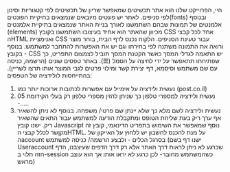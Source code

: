 היי, 
הפרוייקט שלנו הוא אתר תכשיטים שמאפשר שריון של תכשיטים לפי קטגוריות וסינון לפי סניפים.
לאתר יש פונטים מיובאים שנמצאים בתיקיית הפונטים(fonts) ובנוסף אלמנטים של תמונות שבהם השתמשנו לאורך בניית האתר
שנמצאים בתיקיית אלמנטים (elements)
מכיוון שהאתר הוא אחיד בעיצובו השתמשנו בקובץ CSS אחד לכל קבצי הHTML ואנימציית CSS עבור טעינת הסניפים. 
הלקוח נכנס לדף הבית, בוחר מוצר ורואה את התמונה משתנה לפי בחירתו וגם יש את האפשרות להתחבר למשתמש.
בנוסף - בקובץ CSS יש התאמה לגדלי המסך כאשר הקטנת המסך תוביל לצמצום התפריט, כך שפתיחתו תתאפשר
על ידי לחיצה על הסמל (☰). 
באתר טפסים שונים (הרשמה, כניסה עם שם משתמש וסיסמא, דף יצירת קשר ומילוי פרטים לגבי המוצר אותו תרצו לשריין).
בהתייחסות לולידציה של הטפסים:
1. נעשית ולידציה על אימייל עם אפשרות לכתובות ארוכות יותר כמו (post.co.il)
2. נעשית ולידציה למספרי טלפון כך שניתן להזין מספרי טלפון רק בעלי הקידומת 05 -.....
3. נעשית ולידציה לשם מלא כך שלא יינתן שם פרטי/ משפחה.
בנוסף לא ניתן להשאיר אף ערך ריק בעת שליחת הטופס ומתקבלת הודעה למשתמש עבור התאים שהשאיר ריק.
ישנו קובץ Javascript נוסף שמאפשר את השימוש בתפריט הדינאמי, קובץ זה מקןשר לכלל קבצי הHTML.
על מנת להכנס לחשבון יש ללחוץ על האייקון של הaccount בסרגל הכלים - ולבצע הרשמה/ כניסה למשתמש (ישנו דף בשם Useraccount שכרגע לא ניתן לראות דרך האתר אלא רק דרך הדפים שעיצבנו, הדף הזה תלוי ב-session כשהמשתמש מחובר- לכן כרגע לא יראו אותו אך הוא עוצב מראש)
